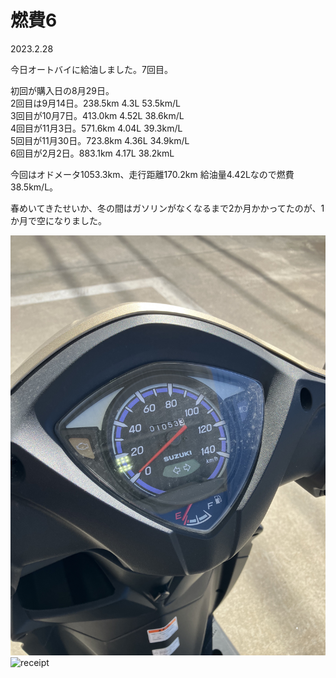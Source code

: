 # 燃費6

2023.2.28<br />

今日オートバイに給油しました。7回目。

初回が購入日の8月29日。<br />
2回目は9月14日。238.5km 4.3L 53.5km/L<br />
3回目が10月7日。413.0km 4.52L 38.6km/L<br />
4回目が11月3日。571.6km 4.04L 39.3km/L<br />
5回目が11月30日。723.8km 4.36L 34.9km/L<br />
6回目が2月2日。883.1km 4.17L 38.2kmL<br />

今回はオドメータ1053.3km、走行距離170.2km 給油量4.42Lなので燃費38.5km/L。

春めいてきたせいか、冬の間はガソリンがなくなるまで2か月かかってたのが、1か月で空になりました。

![nenpi](nenpi6.jpg)
![receipt](receipt6.jpg)